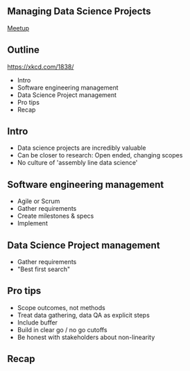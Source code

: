 ## Managing Data Science Projects

[Meetup](https://www.meetup.com/Metis-Seattle-Data-Science/events/258974018)

## Outline

https://xkcd.com/1838/

 - Intro
 - Software engineering management
 - Data Science Project management
 - Pro tips
 - Recap

## Intro

 - Data science projects are incredibly valuable
 - Can be closer to research: Open ended, changing scopes
 - No culture of 'assembly line data science'

## Software engineering management

 - Agile or Scrum
 - Gather requirements
 - Create milestones & specs
 - Implement

## Data Science Project management

 - Gather requirements
 - "Best first search"

## Pro tips

 - Scope outcomes, not methods
 - Treat data gathering, data QA as explicit steps
 - Include buffer 
 - Build in clear go / no go cutoffs
 - Be honest with stakeholders about non-linearity

## Recap
